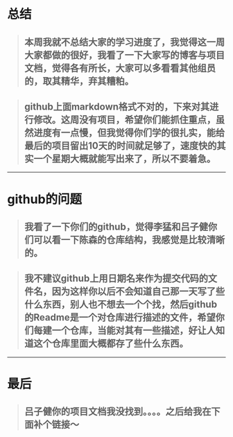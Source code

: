 # 总结
>## 本周我就不总结大家的学习进度了，我觉得这一周大家都做的很好，我看了一下大家写的博客与项目文档，觉得各有所长，大家可以多看看其他组员的，取其精华，弃其糟粕。

>## github上面markdown格式不对的，下来对其进行修改。这周没有项目，希望你们能抓住重点，虽然进度有一点慢，但我觉得你们学的很扎实，能给最后的项目留出10天的时间就足够了，速度快的其实一个星期大概就能写出来了，所以不要着急。

---
# github的问题

>## 我看了一下你们的github，觉得李猛和吕子健你们可以看一下陈森的仓库结构，我感觉是比较清晰的。

>## 我不建议github上用日期名来作为提交代码的文件名，因为这样你以后不会知道自己那一天写了些什么东西，别人也不想去一个个找，然后github的Readme是一个对仓库进行描述的文件，希望你们每建一个仓库，当能对其有一些描述，好让人知道这个仓库里面大概都存了些什么东西。

---
# 最后
>## 吕子健你的项目文档我没找到。。。。之后给我在下面补个链接～
